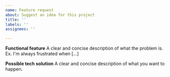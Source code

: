 ```yaml
---
name: Feature request
about: Suggest an idea for this project
title: ''
labels: ''
assignees: ''

---
```


**Functional feature**
A clear and concise description of what the problem is. Ex. I'm always frustrated when [...]

**Possible tech solution**
A clear and concise description of what you want to happen.


